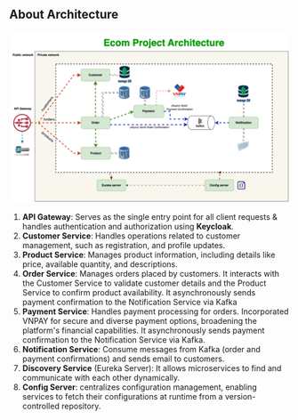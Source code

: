 ## About Architecture
![System Architecture](assets/ecom-architecture.png?raw=true)

1. **API Gateway**: Serves as the single entry point for all client requests & handles authentication and authorization using **Keycloak**.
2. **Customer Service**: Handles operations related to customer management, such as registration, and profile updates.
3. **Product Service**: Manages product information, including details like price, available quantity, and descriptions.
4. **Order Service**: Manages orders placed by customers. It interacts with the Customer Service to validate customer details and the Product Service to confirm product availability. It asynchronously sends payment confirmation to the Notification Service via Kafka
5. **Payment Service**: Handles payment processing for orders. Incorporated VNPAY for secure and diverse payment options, broadening the platform's financial capabilities. It asynchronously sends payment confirmation to the Notification Service via Kafka.
6. **Notification Service**: Consume messages from Kafka (order and payment confirmations) and sends email to customers.
7. **Discovery Service** (Eureka Server): It allows microservices to find and communicate with each other dynamically.
8. **Config Server**: centralizes configuration management, enabling services to fetch their configurations at runtime from a version-controlled repository.
